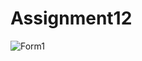 # Assignment12
![Form1](https://user-images.githubusercontent.com/12674810/164408896-309d4121-5f92-42b8-ba2d-5ca04179e053.jpg)
